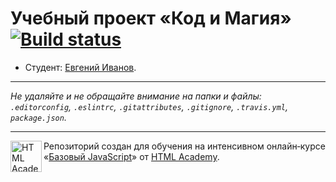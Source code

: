 # Учебный проект «Код и Магия» [![Build status][travis-image]][travis-url]

* Студент: [Евгений Иванов](https://up.htmlacademy.ru/javascript/12/user/160638).

---

_Не удаляйте и не обращайте внимание на папки и файлы:_<br>
_`.editorconfig`, `.eslintrc`, `.gitattributes`, `.gitignore`, `.travis.yml`, `package.json`._

---

<a href="https://htmlacademy.ru/intensive/javascript"><img align="left" width="50" height="50" title="HTML Academy" src="https://up.htmlacademy.ru/static/img/intensive/javascript/logo-for-github.svg"></a>

Репозиторий создан для обучения на интенсивном онлайн‑курсе «[Базовый JavaScript](https://htmlacademy.ru/intensive/javascript)» от [HTML Academy](https://htmlacademy.ru).

[travis-image]: https://travis-ci.org/htmlacademy-javascript/160638-code-and-magick.svg?branch=master
[travis-url]: https://travis-ci.org/htmlacademy-javascript/160638-code-and-magick
